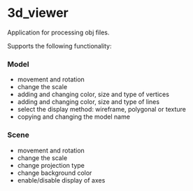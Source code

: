 # 3d_viewer
Application for processing obj files.

Supports the following functionality:

### Model
- movement and rotation
- change the scale
- adding and changing color, size and type of vertices
- adding and changing color, size and type of lines
- select the display method: wireframe, polygonal or texture
- copying and changing the model name

### Scene
- movement and rotation
- change the scale
- change projection type
- change background color
- enable/disable display of axes